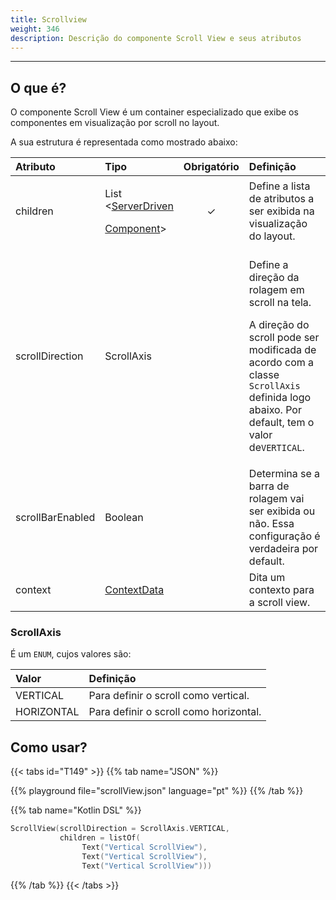 ```yaml
---
title: Scrollview
weight: 346
description: Descrição do componente Scroll View e seus atributos
---
```


---

## O que é?

O componente Scroll View é um container especializado que exibe os componentes em visualização por scroll no layout. 

A sua estrutura é representada como mostrado abaixo: 

<table>
  <thead>
    <tr>
      <th style="text-align:left"><b>Atributo</b>
      </th>
      <th style="text-align:left"><b>Tipo</b>
      </th>
      <th style="text-align:center">Obrigat&#xF3;rio</th>
      <th style="text-align:left"><b>Defini&#xE7;&#xE3;o</b>
      </th>
    </tr>
  </thead>
  <tbody>
    <tr>
      <td style="text-align:left">children</td>
      <td style="text-align:left">
        <p>List
          <br />&lt;<a href="../../widget">ServerDriven</a>
        </p>
        <p><a href="../../widget">Component</a>&gt;</p>
      </td>
      <td style="text-align:center">&#x2713;</td>
      <td style="text-align:left">Define a lista de atributos a ser exibida na visualiza&#xE7;&#xE3;o do
        layout. <b><br /></b>
      </td>
    </tr>
    <tr>
      <td style="text-align:left">scrollDirection</td>
      <td style="text-align:left">ScrollAxis</td>
      <td style="text-align:center"></td>
      <td style="text-align:left">
        <p>Define a dire&#xE7;&#xE3;o da rolagem em scroll na tela.</p>
        <p>A dire&#xE7;&#xE3;o do scroll pode ser modificada de acordo com a classe <code>ScrollAxis</code> definida
          logo abaixo. Por default, tem o valor de<code>VERTICAL</code>.</p>
      </td>
    </tr>
    <tr>
      <td style="text-align:left">scrollBarEnabled</td>
      <td style="text-align:left">Boolean</td>
      <td style="text-align:center"></td>
      <td style="text-align:left">Determina se a barra de rolagem vai ser exibida ou n&#xE3;o. Essa configura&#xE7;&#xE3;o
        &#xE9; verdadeira por default.</td>
    </tr>
    <tr>
      <td style="text-align:left">context</td>
      <td style="text-align:left"><a href="../../contexto/">ContextData</a>
      </td>
      <td style="text-align:center"></td>
      <td style="text-align:left">Dita um contexto para a scroll view.</td>
    </tr>
  </tbody>
</table>

### ScrollAxis

É um `ENUM`, cujos valores são:

| Valor | Definição |
| :--- | :--- |
| VERTICAL | Para definir o scroll como vertical. |
| HORIZONTAL | Para definir o scroll como horizontal. |

## Como usar?

{{< tabs id="T149" >}}
{{% tab name="JSON" %}}
<!-- json-playground:scrollView.json
{
   "_beagleComponent_":"beagle:scrollview",
   "children":[
      {
         "_beagleComponent_":"beagle:text",
         "text":"Vertical ScrollView"
      },
      {
         "_beagleComponent_":"beagle:text",
         "text":"Vertical ScrollView"
      },
      {
         "_beagleComponent_":"beagle:text",
         "text":"Vertical ScrollView"
      }
   ],
   "scrollDirection":"VERTICAL"
}

-->
{{% playground file="scrollView.json" language="pt" %}}
{{% /tab %}}

{{% tab name="Kotlin DSL" %}}
```kotlin
ScrollView(scrollDirection = ScrollAxis.VERTICAL,
           children = listOf(
                Text("Vertical ScrollView"),
                Text("Vertical ScrollView"),
                Text("Vertical ScrollView")))
```
{{% /tab %}}
{{< /tabs >}}
